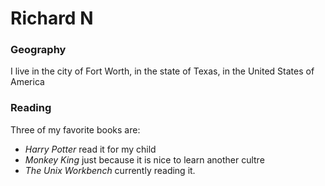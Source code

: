 # Richard N

### Geography

I live in the city of Fort Worth, in the state of Texas, in the United States of America

### Reading

Three of my favorite books are:
- *Harry Potter* read it for my child
- *Monkey King* just because it is nice to learn another cultre
- *The Unix Workbench* currently reading it.
